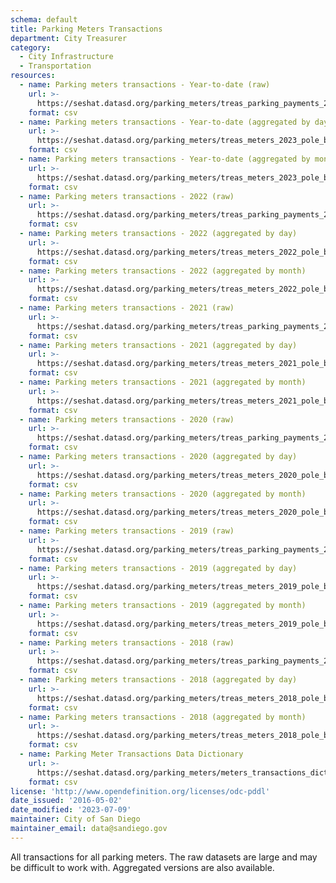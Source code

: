 ```yaml
---
schema: default
title: Parking Meters Transactions
department: City Treasurer
category:
  - City Infrastructure
  - Transportation
resources:
  - name: Parking meters transactions - Year-to-date (raw)
    url: >-
      https://seshat.datasd.org/parking_meters/treas_parking_payments_2023_datasd_v2.csv
    format: csv
  - name: Parking meters transactions - Year-to-date (aggregated by day)
    url: >-
      https://seshat.datasd.org/parking_meters/treas_meters_2023_pole_by_mo_day_datasd_v2.csv
    format: csv
  - name: Parking meters transactions - Year-to-date (aggregated by month)
    url: >-
      https://seshat.datasd.org/parking_meters/treas_meters_2023_pole_by_month_datasd_v2.csv
    format: csv
  - name: Parking meters transactions - 2022 (raw)
    url: >-
      https://seshat.datasd.org/parking_meters/treas_parking_payments_2022_datasd_v2.csv
    format: csv
  - name: Parking meters transactions - 2022 (aggregated by day)
    url: >-
      https://seshat.datasd.org/parking_meters/treas_meters_2022_pole_by_mo_day_datasd_v2.csv
    format: csv
  - name: Parking meters transactions - 2022 (aggregated by month)
    url: >-
      https://seshat.datasd.org/parking_meters/treas_meters_2022_pole_by_month_datasd_v2.csv
    format: csv
  - name: Parking meters transactions - 2021 (raw)
    url: >-
      https://seshat.datasd.org/parking_meters/treas_parking_payments_2021_datasd_v2.csv
    format: csv
  - name: Parking meters transactions - 2021 (aggregated by day)
    url: >-
      https://seshat.datasd.org/parking_meters/treas_meters_2021_pole_by_mo_day_datasd_v2.csv
    format: csv
  - name: Parking meters transactions - 2021 (aggregated by month)
    url: >-
      https://seshat.datasd.org/parking_meters/treas_meters_2021_pole_by_month_datasd_v2.csv
    format: csv
  - name: Parking meters transactions - 2020 (raw)
    url: >-
      https://seshat.datasd.org/parking_meters/treas_parking_payments_2020_datasd_v2.csv
    format: csv
  - name: Parking meters transactions - 2020 (aggregated by day)
    url: >-
      https://seshat.datasd.org/parking_meters/treas_meters_2020_pole_by_mo_day_datasd_v2.csv
    format: csv
  - name: Parking meters transactions - 2020 (aggregated by month)
    url: >-
      https://seshat.datasd.org/parking_meters/treas_meters_2020_pole_by_month_datasd_v2.csv
    format: csv
  - name: Parking meters transactions - 2019 (raw)
    url: >-
      https://seshat.datasd.org/parking_meters/treas_parking_payments_2019_datasd_v2.csv
    format: csv
  - name: Parking meters transactions - 2019 (aggregated by day)
    url: >-
      https://seshat.datasd.org/parking_meters/treas_meters_2019_pole_by_mo_day_datasd_v2.csv
    format: csv
  - name: Parking meters transactions - 2019 (aggregated by month)
    url: >-
      https://seshat.datasd.org/parking_meters/treas_meters_2019_pole_by_month_datasd_v2.csv
    format: csv
  - name: Parking meters transactions - 2018 (raw)
    url: >-
      https://seshat.datasd.org/parking_meters/treas_parking_payments_2018_datasd_v1.csv
    format: csv
  - name: Parking meters transactions - 2018 (aggregated by day)
    url: >-
      https://seshat.datasd.org/parking_meters/treas_meters_2018_pole_by_mo_day_datasd_v1.csv
    format: csv
  - name: Parking meters transactions - 2018 (aggregated by month)
    url: >-
      https://seshat.datasd.org/parking_meters/treas_meters_2018_pole_by_month_datasd_v1.csv
    format: csv
  - name: Parking Meter Transactions Data Dictionary
    url: >-
      https://seshat.datasd.org/parking_meters/meters_transactions_dictionary_datasd.csv
    format: csv
license: 'http://www.opendefinition.org/licenses/odc-pddl'
date_issued: '2016-05-02'
date_modified: '2023-07-09'
maintainer: City of San Diego
maintainer_email: data@sandiego.gov
---
```

All transactions for all parking meters. The raw datasets are large and
may be difficult to work with. Aggregated versions are also available.

<!-- more -->
